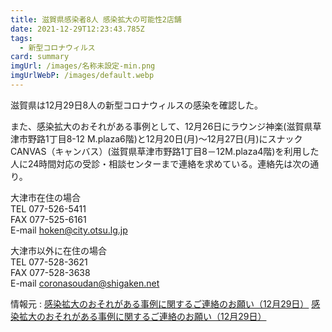 ```yaml
---
title: 滋賀県感染者8人 感染拡大の可能性2店舗
date: 2021-12-29T12:23:43.785Z
tags:
  - 新型コロナウィルス
card: summary
imgUrl: /images/名称未設定-min.png
imgUrlWebP: /images/default.webp
---
```

滋賀県は12月29日8人の新型コロナウィルスの感染を確認した。

また、感染拡大のおそれがある事例として、12月26日にラウンジ神楽(滋賀県草津市野路1丁目8-12 M.plaza6階)と12月20日(月)～12月27日(月)にスナックCANVAS（キャンバス）(滋賀県草津市野路1丁目8－12M.plaza4階)を利用した人に24時間対応の受診・相談センターまで連絡を求めている。連絡先は次の通り。

大津市在住の場合  
TEL 077-526-5411  
FAX 077-525-6161  
E-mail hoken@city.otsu.lg.jp  

大津市以外に在住の場合  
TEL 077-528-3621  
FAX 077-528-3638  
E-mail coronasoudan@shigaken.net 

情報元 : [感染拡大のおそれがある事例に関するご連絡のお願い（12月29日）](https://www.pref.shiga.lg.jp/kensei/koho/e-shinbun/oshirase/322834.html)
[感染拡大のおそれがある事例に関するご連絡のお願い（12月29日）](https://www.pref.shiga.lg.jp/kensei/koho/e-shinbun/oshirase/322833.html)